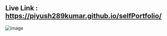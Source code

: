 ## Live Link : https://piyush289kumar.github.io/selfPortfolio/

![image](https://github.com/user-attachments/assets/5db5a9c1-fadf-42f3-8818-c8237bd2e8c7)
